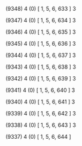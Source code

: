 (9348) 4 (0) [ 1, 5, 6, 633 ] 3 


(9347) 4 (0) [ 1, 5, 6, 634 ] 3 


(9346) 4 (0) [ 1, 5, 6, 635 ] 3 


(9345) 4 (0) [ 1, 5, 6, 636 ] 3 


(9344) 4 (0) [ 1, 5, 6, 637 ] 3 


(9343) 4 (0) [ 1, 5, 6, 638 ] 3 


(9342) 4 (0) [ 1, 5, 6, 639 ] 3 


(9341) 4 (0) [ 1, 5, 6, 640 ] 3 


(9340) 4 (0) [ 1, 5, 6, 641 ] 3 


(9339) 4 (0) [ 1, 5, 6, 642 ] 3 


(9338) 4 (0) [ 1, 5, 6, 643 ] 3 


(9337) 4 (0) [ 1, 5, 6, 644 ]  

